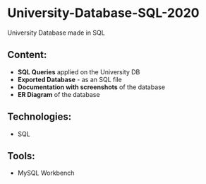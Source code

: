 # University-Database-SQL-2020
University Database made in SQL

## Content:
- **SQL Queries** applied on the University DB
- **Exported Database** - as an SQL file
- **Documentation with screenshots** of the database
- **ER Diagram** of the database

## Technologies:
- SQL

## Tools:
- MySQL Workbench

